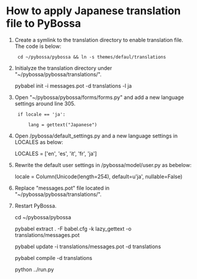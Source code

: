 # How to apply Japanese translation file to PyBossa

1. Create a symlink to the translation directory to enable translation file. 
    The code is below:

        cd ~/pybossa/pybossa && ln -s themes/defaul/translations

2. Initialyze the translation directory under "~/pybossa/pybossa/translations/".  
    
    pybabel init -i messages.pot -d translations -l ja

3. Open "~/pybossa/pybossa/forms/forms.py" and add a new language settings around line 305.
    
        if locale == 'ja':

            lang = gettext("Japanese")

4. Open /pybossa/default_settings.py and a new language settings in LOCALES as below:
    
    LOCALES = ['en', 'es', 'it', 'fr', 'ja']


5. Rewrite the default user settings in /pybossa/model/user.py as bebelow:
    
    locale = Column(Unicode(length=254), default=u'ja', nullable=False)

6. Replace "messages.pot" file located in "~/pybossa/pybossa/translations/".

7. Restart PyBossa.
    
    cd ~/pybossa/pybossa

    pybabel extract . -F babel.cfg -k lazy_gettext -o translations/messages.pot

    pybabel update -i translations/messages.pot -d translations

    pybabel compile -d translations

    python ../run.py

